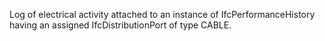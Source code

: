 Log of electrical activity attached to an instance of IfcPerformanceHistory having an assigned IfcDistributionPort of type CABLE.
